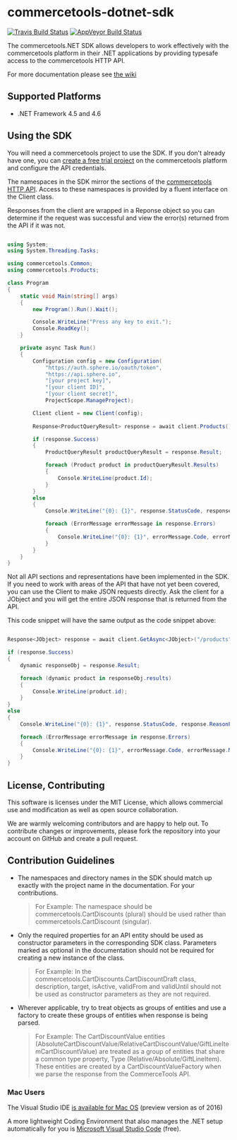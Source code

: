 # commercetools-dotnet-sdk

[![Travis Build Status](https://travis-ci.org/albumprinter/commercetools-dotnet-sdk.svg?branch=master)](https://travis-ci.org/albumprinter/commercetools-dotnet-sdk)
[![AppVeyor Build Status](https://img.shields.io/appveyor/ci/albumprinter/commercetools-dotnet-sdk.svg)](https://ci.appveyor.com/project/albumprinter/commercetools-dotnet-sdk)

The commercetools.NET SDK allows developers to work effectively with the commercetools platform in their .NET applications by providing typesafe access to the commercetools HTTP API.

For more documentation please see [the wiki](//github.com/commercetools/commercetools-dotnet-sdk/wiki/commercetools-.NET-SDK-documentation)

## Supported Platforms

* .NET Framework 4.5 and 4.6

## Using the SDK

You will need a commercetools project to use the SDK.
If you don't already have one, you can [create a free trial project](http://dev.commercetools.com/getting-started.html) on the commercetools platform and configure the API credentials.

The namespaces in the SDK mirror the sections of the [commercetools HTTP API](http://dev.commercetools.com/http-api.html).
Access to these namespaces is provided by a fluent interface on the Client class.

Responses from the client are wrapped in a Reponse object so you can determine if the request was successful and view the error(s) returned from the API if it was not.

```cs

using System;
using System.Threading.Tasks;

using commercetools.Common;
using commercetools.Products;

class Program
{
    static void Main(string[] args)
    {
        new Program().Run().Wait();

        Console.WriteLine("Press any key to exit.");
        Console.ReadKey();
    }

    private async Task Run()
    {
        Configuration config = new Configuration(
            "https://auth.sphere.io/oauth/token",
            "https://api.sphere.io",
            "[your project key]",
            "[your client ID]",
            "[your client secret]",
            ProjectScope.ManageProject);

        Client client = new Client(config);
        
        Response<ProductQueryResult> response = await client.Products().QueryProductsAsync();

        if (response.Success)
        {
            ProductQueryResult productQueryResult = response.Result;

            foreach (Product product in productQueryResult.Results)
            {
                Console.WriteLine(product.Id);
            }
        }
        else
        {
            Console.WriteLine("{0}: {1}", response.StatusCode, response.ReasonPhrase);

            foreach (ErrorMessage errorMessage in response.Errors)
            {
                Console.WriteLine("{0}: {1}", errorMessage.Code, errorMessage.Message);
            }
        }
    }
}

```

Not all API sections and representations have been implemented in the SDK. If you need to work with areas of the API that have not yet been covered, you can use the Client to make JSON requests directly. Ask the client for a JObject and you will get the entire JSON response that is returned from the API.  

This code snippet will have the same output as the code snippet above:

```cs

Response<JObject> response = await client.GetAsync<JObject>("/products");

if (response.Success)
{
    dynamic responseObj = response.Result;

    foreach (dynamic product in responseObj.results)
    {
        Console.WriteLine(product.id);
    }
}
else
{
    Console.WriteLine("{0}: {1}", response.StatusCode, response.ReasonPhrase);

    foreach (ErrorMessage errorMessage in response.Errors)
    {
        Console.WriteLine("{0}: {1}", errorMessage.Code, errorMessage.Message);
    }
}

```

## License, Contributing

This software is licenses under the MIT License, which allows commercial use and modification as well as open source collaboration.

We are warmly welcoming contributors and are happy to help out.
To contribute changes or improvements, please fork the repository into your account on GitHub and create a pull request.  

## Contribution Guidelines

* The namespaces and directory names in the SDK should match up exactly with the project name in the documentation. For your contributions. 
    > For Example: The namespace should be commercetools.CartDiscounts (plural) should be used rather than commercetools.CartDiscount (singular).

* Only the required properties for an API entity should be used as constructor parameters in the corresponding SDK class. Parameters marked as optional in the documentation should not be required for creating a new instance of the class. 
    > For Example: In the commercetools.CartDiscounts.CartDiscountDraft class, description, target, isActive, validFrom and validUntil should not be used as constructor parameters as they are not required.

* Wherever applicable, try to treat objects as groups of entities and use a factory to create these groups of entities when response is being parsed.
    > For Example: The CartDiscountValue entities (AbsoluteCartDiscountValue/RelativeCartDiscountValue/GiftLineItemCartDiscountValue) are treated as a group of entities that share a common type property, Type (Relative/Absolute/GiftLineItem). These entities are created by a CartDiscountValueFactory when we parse the response from the CommerceTools API.


### Mac Users

The Visual Studio IDE [is available for Mac OS](https://www.visualstudio.com/vs/visual-studio-mac/) (preview version as of 2016)

A more lightweight Coding Environment that also manages the .NET setup automatically for you is [Microsoft Visual Studio Code](https://code.visualstudio.com/) (free). 

